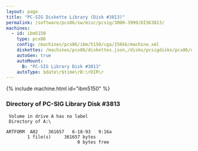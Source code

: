 ```yaml
---
layout: page
title: "PC-SIG Diskette Library (Disk #3813)"
permalink: /software/pcx86/sw/misc/pcsig/3000-3999/DISK3813/
machines:
  - id: ibm5150
    type: pcx86
    config: /machines/pcx86/ibm/5150/cga/256kb/machine.xml
    diskettes: /machines/pcx86/diskettes.json,/disks/pcsigdisks/pcx86/diskettes.json
    autoGen: true
    autoMount:
      B: "PC-SIG Library Disk #3813"
    autoType: $date\r$time\rB:\rDIR\r
---
```


{% include machine.html id="ibm5150" %}

### Directory of PC-SIG Library Disk #3813

     Volume in drive A has no label
     Directory of A:\

    ARTFORM  A02    361657   6-18-93   9:16a
            1 file(s)     361657 bytes
                               0 bytes free
